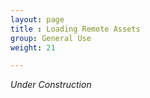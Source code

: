 ```yaml
---
layout: page
title : Loading Remote Assets
group: General Use
weight: 21

---
```


_Under Construction_